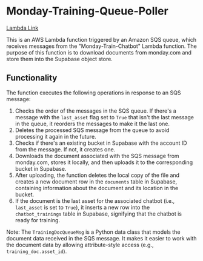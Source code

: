 # Monday-Training-Queue-Poller
[Lambda Link](https://us-east-1.console.aws.amazon.com/lambda/home?region=us-east-1#/functions/Monday-Training-Queue-Poller?tab=code)

This is an AWS Lambda function triggered by an Amazon SQS queue, which receives messages from the "Monday-Train-Chatbot" Lambda function. The purpose of this function is to download documents from monday.com and store them into the Supabase object store.

## Functionality

The function executes the following operations in response to an SQS message:

1. Checks the order of the messages in the SQS queue. If there's a message with the `last_asset` flag set to `True` that isn't the last message in the queue, it reorders the messages to make it the last one.
2. Deletes the processed SQS message from the queue to avoid processing it again in the future.
3. Checks if there's an existing bucket in Supabase with the account ID from the message. If not, it creates one.
4. Downloads the document associated with the SQS message from monday.com, stores it locally, and then uploads it to the corresponding bucket in Supabase.
5. After uploading, the function deletes the local copy of the file and creates a new document row in the `documents` table in Supabase, containing information about the document and its location in the bucket.
6. If the document is the last asset for the associated chatbot (i.e., `last_asset` is set to `True`), it inserts a new row into the `chatbot_trainings` table in Supabase, signifying that the chatbot is ready for training.

Note: The `TrainingDocQueueMsg` is a Python data class that models the document data received in the SQS message. It makes it easier to work with the document data by allowing attribute-style access (e.g., `training_doc.asset_id`).
